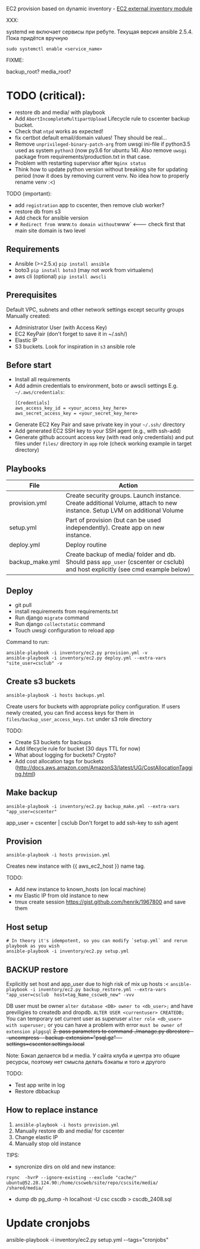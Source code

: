 EC2 provision based on dynamic inventory - [EC2 external inventory module](http://docs.ansible.com/ansible/intro_dynamic_inventory.html#example-aws-ec2-external-inventory-script)

XXX:

systemd не включает сервисы при ребуте. Текущая версия ansible 2.5.4. Пока придётся вручную

```
sudo systemctl enable <service_name>
```

FIXME:

backup_root?
media_root?

# TODO (critical):
* restore db and media/ with playbook
* Add `AbortIncompleteMultipartUpload` Lifecycle rule to cscenter backup bucket.
* Check that `ntpd` works as expected!
* fix certbot default email/domain values! They should be real...
* Remove `unprivileged-binary-patch-arg` from uwsgi ini-file if python3.5 used as system 
`python3` (now py3.6 for ubuntu 14). Also remove `uwsgi` package from requirements/production.txt in that case.
* Problem with restarting supervisor after `Nginx status`
* Think how to update python version without breaking site for updating period (now it does by removing current venv. No idea how to properly rename venv :<)

TODO (important):
* add `registration` app to cscenter, then remove club worker?
* restore db from s3
* Add check for ansible version
* `# Redirect from `www.` to domain without `www` <--- check first that main site domain is two level

Requirements
------------
  
* Ansible (>=2.5.x) `pip install ansible`
* boto3 `pip install boto3` (may not work from virtualenv)
* aws cli (optional) `pip install awscli`

## Prerequisites

Default VPC, subnets and other network settings except security groups
Manually created:
* Administrator User (with Access Key)
* EC2 KeyPair (don't forget to save it in ~/.ssh/)
* Elastic IP
* S3 buckets. Look for inspiration in `s3` ansible role

Before start
------------

* Install all requirements
* Add admin credentials to environment, boto or awscli settings
  E.g. `~/.aws/credentials`:
  ```
  [Credentials]
  aws_access_key_id = <your_access_key_here>
  aws_secret_access_key = <your_secret_key_here>
  ```
* Generate EC2 Key Pair and save private key in your `~/.ssh/` directory
* Add generated EC2 SSH key to your SSH agent (e.g., with ssh-add)
* Generate github account access key (with read only credentials) and put files under `files/` directory in `app` role (check working example in target directory)

Playbooks
---------

File | Action
---- | ------
provision.yml | Create security groups. Launch instance. Create additional Volume, attach to new instance. Setup LVM on additional Volume
setup.yml | Part of provision (but can be used independently). Create app on new instance.
deploy.yml | Deploy routine
backup_make.yml | Create backup of media/ folder and db. Should pass `app_user` (cscenter or csclub) and host explicitly (see cmd example below)


## Deploy

* git pull
* install requirements from requirements.txt
* Run django `migrate` command
* Run django `collectstatic` command
* Touch uwsgi configuration to reload app

Command to run:

    ansible-playbook -i inventory/ec2.py provision.yml -v
    ansible-playbook -i inventory/ec2.py deploy.yml --extra-vars "site_user=csclub" -v


## Create s3 buckets

`ansible-playbook -i hosts backups.yml`

Create users for buckets with appropriate policy configuration.
If users newly created, you can find access keys for them in `files/backup_user_access_keys.txt` under s3 role directory

TODO:
* Create S3 buckets for backups
* Add lifecycle rule for bucket (30 days TTL for now)
* What about logging for buckets? Crypto?
* Add cost allocation tags for buckets (http://docs.aws.amazon.com/AmazonS3/latest/UG/CostAllocationTagging.html)

## Make backup

`ansible-playbook -i inventory/ec2.py backup_make.yml --extra-vars "app_user=cscenter"`

app_user = cscenter | csclub
Don't forget to add ssh-key to ssh agent

## Provision

`ansible-playbook -i hosts provision.yml`

Creates new instance with {{ aws_ec2_host }} name tag.

TODO:
* Add new instance to known_hosts (on local machine)
* mv Elastic IP from old instance to new
* tmux create session https://gist.github.com/henrik/1967800 and save them


## Host setup
```
# In theory it's idempotent, so you can modify `setup.yml` and rerun playbook as you wish
ansible-playbook -i inventory/ec2.py setup.yml
```



## BACKUP restore
Explicitly set host and app_user due to high risk of mix up hosts :<
`ansible-playbook -i inventory/ec2.py backup_restore.yml --extra-vars "app_user=csclub  host=tag_Name_cscweb_new" -vvv`

DB user must be owner `alter database <DB> owner to <db_user>;` and have previligies to createdb and dropdb. `ALTER USER <currentuser> CREATEDB;`
You can temporary set current user as superuser `alter role <db_user> with superuser;`
or you can have a problem with error `must be owner of extension plpgsql`
~~2. pass parameters to command ./manage.py dbrestore --uncompress --backup-extension="psql.gz" --settings=cscenter.settings.local~~

Note: Бэкап делается bd и media. У сайта клуба и центра это общие ресурсы, поэтому нет смысла делать бэкапы и того и другого

TODO:
* Test app write in log
* Restore dbbackup

## How to replace instance
1. `ansible-playbook -i hosts provision.yml`
2. Manually restore db and media/ for cscenter
3. Change elastic IP
4. Manually stop old instance


TIPS:
* syncronize dirs on old and new instance:
```
rsync  -hvrP --ignore-existing --exclude "cache/" ubuntu@52.28.124.90:/home/cscweb/site/repo/cscsite/media/ /shared/media/
```
* dump db
pg_dump -h localhost -U csc cscdb  > cscdb_2408.sql




# Update cronjobs
ansible-playbook -i inventory/ec2.py setup.yml --tags="cronjobs"
